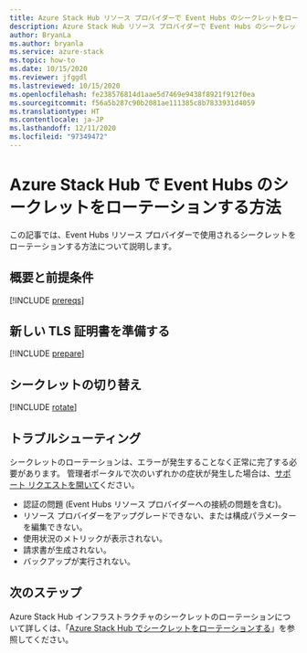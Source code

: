 ```yaml
---
title: Azure Stack Hub リソース プロバイダーで Event Hubs のシークレットをローテーションする方法
description: Azure Stack Hub リソース プロバイダーで Event Hubs のシークレットをローテーションする方法について説明します
author: BryanLa
ms.author: bryanla
ms.service: azure-stack
ms.topic: how-to
ms.date: 10/15/2020
ms.reviewer: jfggdl
ms.lastreviewed: 10/15/2020
ms.openlocfilehash: fe238576814d1aae5d7469e9438f8921f912f0ea
ms.sourcegitcommit: f56a5b287c90b2081ae111385c8b7833931d4059
ms.translationtype: HT
ms.contentlocale: ja-JP
ms.lasthandoff: 12/11/2020
ms.locfileid: "97349472"
---
```

# <a name="how-to-rotate-secrets-for-event-hubs-on-azure-stack-hub"></a>Azure Stack Hub で Event Hubs のシークレットをローテーションする方法

この記事では、Event Hubs リソース プロバイダーで使用されるシークレットをローテーションする方法について説明します。

## <a name="overview-and-prerequisites"></a>概要と前提条件

[!INCLUDE [prereqs](../includes/resource-provider-va-rotate-secrets-prereqs.md)]

## <a name="prepare-a-new-tls-certificate"></a>新しい TLS 証明書を準備する

[!INCLUDE [prepare](../includes/resource-provider-va-rotate-secrets-prepare.md)]

## <a name="rotate-secrets"></a>シークレットの切り替え

[!INCLUDE [rotate](../includes/resource-provider-va-rotate-secrets-rotate.md)]

## <a name="troubleshooting"></a>トラブルシューティング

シークレットのローテーションは、エラーが発生することなく正常に完了する必要があります。 管理者ポータルで次のいずれかの症状が発生した場合は、[サポート リクエストを開いて](azure-stack-manage-basics.md#where-to-get-support)ください。

   - 認証の問題 (Event Hubs リソース プロバイダーへの接続の問題を含む)。
   - リソース プロバイダーをアップグレードできない、または構成パラメーターを編集できない。
   - 使用状況のメトリックが表示されない。
   - 請求書が生成されない。
   - バックアップが実行されない。

## <a name="next-steps"></a>次のステップ

Azure Stack Hub インフラストラクチャのシークレットのローテーションについて詳しくは、「[Azure Stack Hub でシークレットをローテーションする](azure-stack-rotate-secrets.md)」を参照してください。